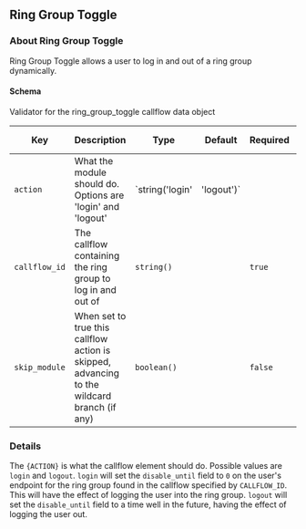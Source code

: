## Ring Group Toggle

### About Ring Group Toggle

Ring Group Toggle allows a user to log in and out of a ring group dynamically.

#### Schema

Validator for the ring_group_toggle callflow data object



Key | Description | Type | Default | Required | Support Level
--- | ----------- | ---- | ------- | -------- | -------------
`action` | What the module should do. Options are 'login' and 'logout' | `string('login' | 'logout')` |   | `true` |  
`callflow_id` | The callflow containing the ring group to log in and out of | `string()` |   | `true` |  
`skip_module` | When set to true this callflow action is skipped, advancing to the wildcard branch (if any) | `boolean()` |   | `false` |  






### Details

The `{ACTION}` is what the callflow element should do. Possible values are `login` and `logout`.
`login` will set the `disable_until` field to `0` on the user's endpoint for the ring group
found in the callflow specified by `CALLFLOW_ID`. This will have the effect of logging the user
into the ring group. `logout` will set the `disable_until` field to a time well in the future,
having the effect of logging the user out.
